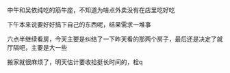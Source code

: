 中午和吴依纯吃的筋牛座，不知道为啥点外卖没有在店里吃好吃

下午本来说要好好搞下自己的东西呢，结果需求一堆事

六点半继续看房，今天主要是纠结了一下昨天看的那两个房子，最后还是决定了就厅隔吧，主要是大一些

搬家就很麻烦了，明天估计要收拾挺长时间的，栓q